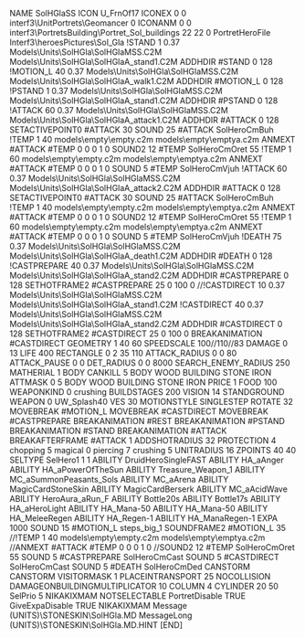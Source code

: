 NAME SolHGlaSS
ICON U_FrnOf17
ICONEX 0 0 interf3\UnitPortrets\Geomancer 0
ICONANM 0 0 interf3\PortretsBuilding\Portret_Sol_buildings 22 22 0
PortretHeroFile Interf3\heroesPictures\Sol_Gla
!STAND          1 0.37 Models\Units\SolHGla\SolHGlaMSS.C2M Models\Units\SolHGla\SolHGlaA_stand1.C2M
ADDHDIR #STAND 0 128
!MOTION_L      40 0.37 Models\Units\SolHGla\SolHGlaMSS.C2M Models\Units\SolHGla\SolHGlaA_walk1.C2M
ADDHDIR #MOTION_L 0 128 
!PSTAND        1  0.37 Models\Units\SolHGla\SolHGlaMSS.C2M Models\Units\SolHGla\SolHGlaA_stand1.C2M
ADDHDIR #PSTAND 0 128 
!ATTACK        60 0.37 Models\Units\SolHGla\SolHGlaMSS.C2M Models\Units\SolHGla\SolHGlaA_attack1.C2M
ADDHDIR #ATTACK 0 128
SETACTIVEPOINT0 #ATTACK 30
SOUND 25 #ATTACK SolHeroCmBuh
!TEMP  1 40 models\empty\empty.c2m models\empty\emptya.c2m
ANMEXT #ATTACK #TEMP 0 0 0 1 0
SOUND2 12 #TEMP SolHeroCmOret 55
!TEMP  1 60 models\empty\empty.c2m models\empty\emptya.c2m
ANMEXT #ATTACK #TEMP 0 0 0 1 0
SOUND 5 #TEMP SolHeroCmVjuh
!ATTACK        60 0.37 Models\Units\SolHGla\SolHGlaMSS.C2M Models\Units\SolHGla\SolHGlaA_attack2.C2M
ADDHDIR #ATTACK 0 128
SETACTIVEPOINT0 #ATTACK 30
SOUND 25 #ATTACK SolHeroCmBuh
!TEMP  1 40 models\empty\empty.c2m models\empty\emptya.c2m
ANMEXT #ATTACK #TEMP 0 0 0 1 0
SOUND2 12 #TEMP SolHeroCmOret 55
!TEMP  1 60 models\empty\empty.c2m models\empty\emptya.c2m
ANMEXT #ATTACK #TEMP 0 0 0 1 0
SOUND 5 #TEMP SolHeroCmVjuh
!DEATH         75 0.37 Models\Units\SolHGla\SolHGlaMSS.C2M Models\Units\SolHGla\SolHGlaA_death1.C2M
ADDHDIR #DEATH 0 128
!CASTPREPARE   40 0.37 Models\Units\SolHGla\SolHGlaMSS.C2M Models\Units\SolHGla\SolHGlaA_stand2.C2M
ADDHDIR #CASTPREPARE 0 128
SETHOTFRAME2 #CASTPREPARE 25 0 100 0
//!CASTDIRECT    10 0.37 Models\Units\SolHGla\SolHGlaMSS.C2M Models\Units\SolHGla\SolHGlaA_stand1.C2M
!CASTDIRECT   40 0.37 Models\Units\SolHGla\SolHGlaMSS.C2M Models\Units\SolHGla\SolHGlaA_stand2.C2M
ADDHDIR #CASTDIRECT 0 128
SETHOTFRAME2 #CASTDIRECT 25 0 100 0
BREAKANIMATION #CASTDIRECT
GEOMETRY 1 40 60
SPEEDSCALE 100//110//83
DAMAGE   0 13
LIFE     400
RECTANGLE 0 2 35 110
ATTACK_RADIUS 0 0 80
ATTACK_PAUSE 0 0
DET_RADIUS 0 0 8000
SEARCH_ENEMY_RADIUS 250
MATHERIAL 1 BODY
CANKILL 5 BODY WOOD BUILDING STONE IRON
ATTMASK 0 5 BODY WOOD BUILDING STONE IRON
PRICE 1 FOOD 100
WEAPONKIND 0 crushing
BUILDSTAGES 200
VISION 14
STANDGROUND
WEAPON 0 UW_Splash40
VES 30
MOTIONSTYLE SINGLESTEP
ROTATE 32
MOVEBREAK #MOTION_L
MOVEBREAK #CASTDIRECT
MOVEBREAK #CASTPREPARE
BREAKANIMATION #REST
BREAKANIMATION #PSTAND
BREAKANIMATION #STAND
BREAKANIMATION #ATTACK
BREAKAFTERFRAME #ATTACK 1
ADDSHOTRADIUS 32
PROTECTION 4 chopping 5 magical 0 piercing 7 crushing 5
UNITRADIUS 16
ZPOINTS 40 40
SELTYPE SelHero1 1 1
ABILITY DruidHeroSingleFAST
ABILITY HA_aAnger
ABILITY HA_aPowerOfTheSun
ABILITY Treasure_Weapon_1
ABILITY MC_aSummonPeasants_Sols
ABILITY MC_aArena
ABILITY MagicCardStoneSkin
ABILITY MagicCardBerserk
ABILITY MC_aAcidWave
ABILITY HeroAura_aRun_F
ABILITY Bottle20s
ABILITY Bottle17s
ABILITY HA_aHeroLight
ABILITY HA_Mana-50
ABILITY HA_Mana-50
ABILITY HA_MeleeRegen
ABILITY HA_Regen-1
ABILITY HA_ManaRegen-1
EXPA 1000
SOUND 15 #MOTION_L steps_big_1
SOUNDFRAME2 #MOTION_L 35
//!TEMP  1 40 models\empty\empty.c2m models\empty\emptya.c2m
//ANMEXT #ATTACK #TEMP 0 0 0 1 0
//SOUND2 12 #TEMP SolHeroCmOret 55
SOUND 5 #CASTPREPARE SolHeroCmCast
SOUND 5 #CASTDIRECT SolHeroCmCast
SOUND 5 #DEATH SolHeroCmDed
CANSTORM
CANSTORM
VISITORMASK 1
PLACEINTRANSPORT 25
NOCOLLISION
DAMAGEONBUILDINGMULTIPLICATOR 10
COLUMN 4
CYLINDER 20 50
SelPrio 5
NIKAKIXMAM
NOTSELECTABLE
PortretDisable TRUE
GiveExpaDisable TRUE
NIKAKIXMAM
Message (UNITS)\STONESKIN\SolHGla.MD
MessageLong (UNITS)\STONESKIN\SolHGla.MD.HINT
[END]